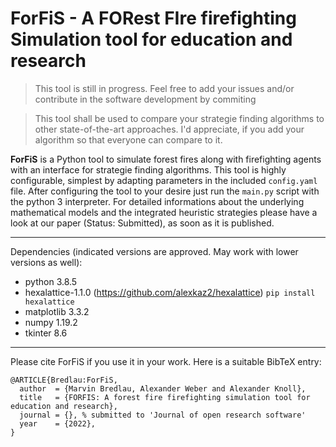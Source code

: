 # ForFiS - A FORest FIre firefighting Simulation tool for education and research

>This tool is still in progress. Feel free to add your issues and/or contribute in the software development by commiting

>This tool shall be used to compare your strategie finding algorithms to other state-of-the-art approaches. I'd appreciate, if you add your algorithm so that everyone can compare to it.

**ForFiS** is a Python tool to simulate forest fires along with firefighting agents with an interface for strategie finding algorithms. 
This tool is highly configurable, simplest by adapting parameters in the included `config.yaml` file. After configuring the tool to your desire just run the `main.py` script with the python 3 interpreter.
For detailed informations about the underlying mathematical models and the integrated heuristic strategies please have a look at our paper (Status: Submitted), as soon as it is published.

---
Dependencies (indicated versions are approved. May work with lower versions as well):
* python 3.8.5
* hexalattice-1.1.0 (https://github.com/alexkaz2/hexalattice)
`pip install hexalattice`
* matplotlib 3.3.2
* numpy 1.19.2
* tkinter 8.6

---
Please cite ForFiS if you use it in your work. Here is a suitable BibTeX entry:
```
@ARTICLE{Bredlau:ForFiS,
  author  = {Marvin Bredlau, Alexander Weber and Alexander Knoll},
  title   = {FORFIS: A forest fire firefighting simulation tool for education and research},
  journal = {}, % submitted to 'Journal of open research software'
  year    = {2022},
}
```
